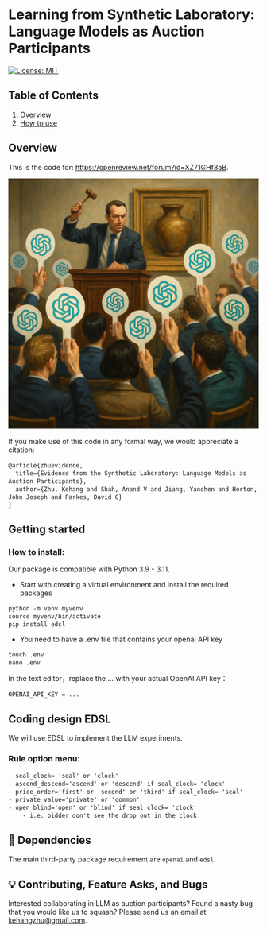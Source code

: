 # Learning from Synthetic Laboratory: Language Models as Auction Participants
[![License: MIT](https://img.shields.io/badge/License-MIT-green.svg)](https://opensource.org/licenses/MIT)

## Table of Contents
1. [Overview](#overview)
2. [How to use](#getting-started)


## Overview
This is the code for: https://openreview.net/forum?id=XZ71GHf8aB.
<p align="center">
  <img src="overview.png" alt="Your Image" width="650" >
</p>

If you make use of this code in any formal way, we would appreciate a citation:

```
@article{zhuevidence,
  title={Evidence from the Synthetic Laboratory: Language Models as Auction Participants},
  author={Zhu, Kehang and Shah, Anand V and Jiang, Yanchen and Horton, John Joseph and Parkes, David C}
}
```


## Getting started

### How to install:
Our package is compatible with Python 3.9 - 3.11.

- Start with creating a virtual environment and install the required packages
```
python -m venv myvenv
source myvenv/bin/activate
pip install edsl
```
- You need to have a .env file that contains your openai API key
```
touch .env
nano .env
```
In the text editor，replace the  ... with your actual OpenAI API key：
```
OPENAI_API_KEY = ...
```

## Coding design EDSL
We will use EDSL to implement the LLM experiments. 

### Rule option menu: 
    - seal_clock= 'seal' or 'clock' 
    - ascend_descend='ascend' or 'descend' if seal_clock= 'clock' 
    - price_order='first' or 'second' or 'third' if seal_clock= 'seal'
    - private_value='private' or 'common'
    - open_blind='open' or 'blind' if seal_clock= 'clock' 
        - i.e. bidder don't see the drop out in the clock

## 🔧 Dependencies
The main third-party package requirement are `openai` and `edsl`.

## 💡 Contributing, Feature Asks, and Bugs
Interested collaborating in LLM as auction participants? Found a nasty bug that you would like us to squash? Please send us an email at kehangzhu@gmail.com.
